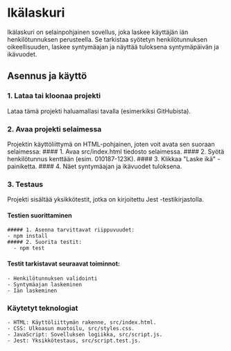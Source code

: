 # Ikälaskuri

Ikälaskuri on selainpohjainen sovellus, joka laskee käyttäjän iän henkilötunnuksen perusteella. Se tarkistaa syötetyn henkilötunnuksen oikeellisuuden, laskee syntymäajan ja näyttää tuloksena syntymäpäivän ja ikävuodet.

## Asennus ja käyttö

### 1. Lataa tai kloonaa projekti
Lataa tämä projekti haluamallasi tavalla (esimerkiksi GitHubista).

### 2. Avaa projekti selaimessa
Projektin käyttöliittymä on HTML-pohjainen, joten voit avata sen suoraan selaimessa:
    #### 1. Avaa src/index.html tiedosto selaimessa.
    #### 2. Syötä henkilötunnus kenttään (esim. 010187-123K).
    #### 3. Klikkaa "Laske ikä" -painiketta.
    #### 4. Näet syntymäajan ja ikävuodet tuloksena.


### 3. Testaus
Projekti sisältää yksikkötestit, jotka on kirjoitettu Jest -testikirjastolla.

  #### Testien suorittaminen
    ##### 1. Asenna tarvittavat riippuvuudet:
    - npm install
    ##### 2. Suorita testit:
      - npm test

  #### Testit tarkistavat seuraavat toiminnot:
    - Henkilötunnuksen validointi
    - Syntymäajan laskeminen
    - Iän laskeminen

### Käytetyt teknologiat
    - HTML: Käyttöliittymän rakenne, src/index.html.
    - CSS: Ulkoasun muotoilu, src/styles.css.
    - JavaScript: Sovelluksen logiikka, src/script.js.
    - Jest: Yksikkötestaus, src/script.test.js.
